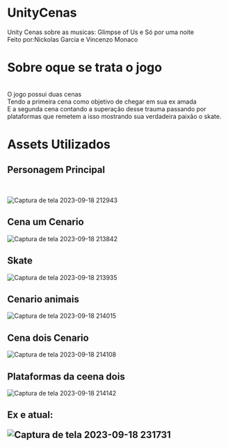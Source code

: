 # UnityCenas
Unity Cenas sobre as musicas: Glimpse of Us e Só por uma noite<br>
Feito por:Nickolas Garcia e Vincenzo Monaco
<br>
<h1>Sobre oque se trata o jogo</h1><br>
O jogo possui duas cenas <br> Tendo a primeira cena como objetivo de chegar em sua ex amada <br> E a segunda cena contando a superação desse trauma passando por plataformas que remetem a isso mostrando sua verdadeira paixão o skate.
<br>
<h1>Assets Utilizados</h1>

<h2>Personagem Principal</h2><br>

![Captura de tela 2023-09-18 212943](https://github.com/Nickolas-Garciaa/UnityCenas/assets/128262640/afe0c920-0ea8-48be-b018-8046ca8b971b)

<h2>Cena um Cenario</h2>

![Captura de tela 2023-09-18 213842](https://github.com/Nickolas-Garciaa/UnityCenas/assets/128262640/b6f62ba2-df5a-4b5e-97d4-b74ef5e8ffd8)

<h2>Skate</h2>

![Captura de tela 2023-09-18 213935](https://github.com/Nickolas-Garciaa/UnityCenas/assets/128262640/21f2d0d9-65dd-4240-bf83-b19e592b7447)

<H2>Cenario animais</H2>

![Captura de tela 2023-09-18 214015](https://github.com/Nickolas-Garciaa/UnityCenas/assets/128262640/e9a44460-37ce-4717-b39d-b668cd358e9f)

<h2>Cena dois Cenario</h2>

![Captura de tela 2023-09-18 214108](https://github.com/Nickolas-Garciaa/UnityCenas/assets/128262640/9a62ba0a-1c7f-4fef-b16f-c7064e3930d0)

<h2>Plataformas da ceena dois</h2>

![Captura de tela 2023-09-18 214142](https://github.com/Nickolas-Garciaa/UnityCenas/assets/128262640/6a6c518c-4e47-4e90-8050-9b1d94bf69f1)

<h2>Ex e atual:
  
![Captura de tela 2023-09-18 231731](https://github.com/Nickolas-Garciaa/UnityCenas/assets/128262640/0aa26ead-4f3d-4fa5-baf0-4e20cdaee672)

